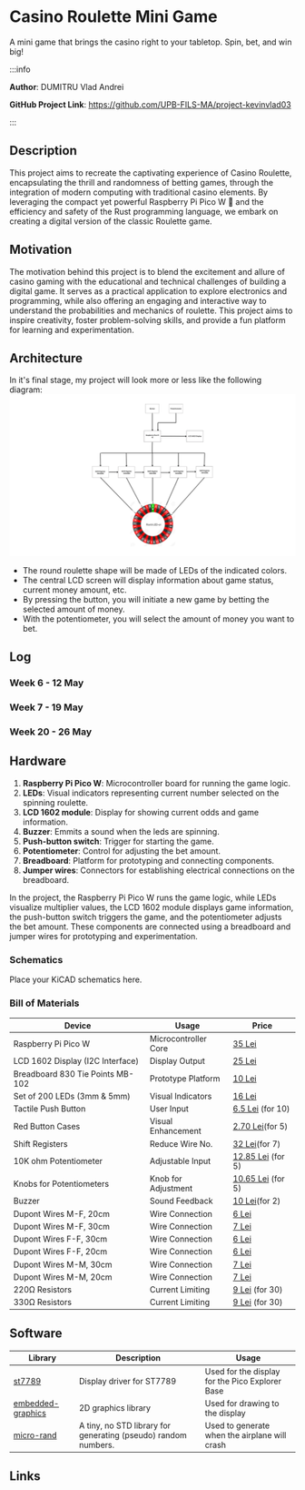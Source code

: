 # Casino Roulette Mini Game
A mini game that brings the casino right to your tabletop. Spin, bet, and win big!

:::info 

**Author**: DUMITRU Vlad Andrei

**GitHub Project Link**: https://github.com/UPB-FILS-MA/project-kevinvlad03

:::

## Description

This project aims to recreate the captivating experience of Casino Roulette, encapsulating the thrill and randomness of betting games, through the integration of modern computing with traditional casino elements. By leveraging the compact yet powerful Raspberry Pi Pico W 🧠 and the efficiency and safety of the Rust programming language, we embark on creating a digital version of the classic Roulette game. 

## Motivation

The motivation behind this project is to blend the excitement and allure of casino gaming with the educational and technical challenges of building a digital game. It serves as a practical application to explore electronics and programming, while also offering an engaging and interactive way to understand the probabilities and mechanics of roulette. This project aims to inspire creativity, foster problem-solving skills, and provide a fun platform for learning and experimentation.

## Architecture 

In it's final stage, my project will look more or less like the following diagram:
![Roulette Mini Game Schematic](./Schematic.png)

* The round roulette shape will be made of LEDs of the indicated colors.
* The central LCD screen will display information about game status, current money amount, etc.
* By pressing the button, you will initiate a new game by betting the selected amount of money.
* With the potentiometer, you will select the amount of money you want to bet.
## Log

<!-- write every week your progress here -->

### Week 6 - 12 May

### Week 7 - 19 May

### Week 20 - 26 May

## Hardware

1. **Raspberry Pi Pico W**: Microcontroller board for running the game logic.
2. **LEDs**: Visual indicators representing current number selected on the spinning roulette.
3. **LCD 1602 module**: Display for showing current odds and game information.
4. **Buzzer**: Emmits a sound when the leds are spinning.
5. **Push-button switch**: Trigger for starting the game.
6. **Potentiometer**: Control for adjusting the bet amount.
7. **Breadboard**: Platform for prototyping and connecting components.
8. **Jumper wires**: Connectors for establishing electrical connections on the breadboard.

In the project, the Raspberry Pi Pico W runs the game logic, while LEDs visualize multiplier values, the LCD 1602 module displays game information, the push-button switch triggers the game, and the potentiometer adjusts the bet amount. These components are connected using a breadboard and jumper wires for prototyping and experimentation.

### Schematics

Place your KiCAD schematics here.

### Bill of Materials

<!-- Fill out this table with all the hardware components that you might need.

The format is 
```
| [Device](link://to/device) | This is used ... | [price](link://to/store) |

```

-->


| Device                           | Usage               | Price |
|----------------------------------|---------------------|-------|
| Raspberry Pi Pico W              | Microcontroller Core | [35 Lei](https://www.optimusdigital.ro/ro/placi-raspberry-pi/12394-raspberry-pi-pico-w.html) |
| LCD 1602 Display (I2C Interface) | Display Output       | [25 Lei](https://www.bitmi.ro/ecran-lcd1602-cu-modul-i2c-iic-10487.html?gad_source=1) |
| Breadboard 830 Tie Points MB-102 | Prototype Platform   | [10 Lei](https://www.bitmi.ro/breadboard-830-puncte-mb-102-10500.html?gad_source=1) |
| Set of 200 LEDs (3mm & 5mm)      | Visual Indicators    | [16 Lei](https://www.bitmi.ro/componente-electronice/set-200-led-uri-de-diferite-culori-3-mm-5-mm-10508.html) |
| Tactile Push Button              | User Input           | [6.5 Lei](https://ardushop.ro/ro/home/97-buton-mic-push-button-trough-hole.html?gad_source=1) (for 10) |
| Red Button Cases                 | Visual Enhancement   | [2.70 Lei](https://ardushop.ro/ro/home/2735-capac-pentru-buton-12x12mm-rosu.html?search_query=capac+pentru+buton&results=1331)(for 5) |
| Shift Registers                  | Reduce Wire No.      | [32 Lei](https://ardushop.ro/ro/electronica/141-ic-shift-register-sn74hc595n-74hc595.html?search_query=shift+registers&results=16)(for 7) |
| 10K ohm Potentiometer            | Adjustable Input     | [12.85 Lei](https://ardushop.ro/ro/electronica/193-potentiometru-10k.html?gad_source=1) (for 5) |
| Knobs for Potentiometers         | Knob for Adjustment  | [10.65 Lei](https://ardushop.ro/ro/electronica/321-buton-pentru-poteniometru.html?gad_source=1) (for 5) |
| Buzzer                           | Sound Feedback       | [10 Lei](https://www.bitmi.ro/electronica/modul-buzzer-activ-compatibil-arduino-10397.html)(for 2) |
| Dupont Wires M-F, 20cm           | Wire Connection      | [6 Lei](https://www.bitmi.ro/electronica/40-x-fire-dupont-tata-mama-20cm-10512.html) |
| Dupont Wires M-F, 30cm           | Wire Connection      | [7 Lei](https://www.bitmi.ro/electronica/40-fire-dupont-tata-mama-30cm-10504.html) |
| Dupont Wires F-F, 30cm           | Wire Connection      | [6 Lei](https://www.bitmi.ro/electronica/40-fire-dupont-mama-mama-30cm-10503.html) |
| Dupont Wires F-F, 20cm           | Wire Connection      | [6 Lei](https://www.bitmi.ro/electronica/40-x-fire-dupont-mama-mama-20cm-10509.html) |
| Dupont Wires M-M, 30cm           | Wire Connection      | [7 Lei](https://www.bitmi.ro/electronica/40-fire-dupont-tata-tata-30cm-10505.html) |
| Dupont Wires M-M, 20cm           | Wire Connection      | [7 Lei](https://www.bitmi.ro/electronica/40-x-fire-dupont-tata-tata-20cm-10511.html) |
| 220Ω Resistors                   | Current Limiting     | [9 Lei](https://ardushop.ro/ro/electronica/211-rezistenta-14w-1-buc.html#/83-valoare_rezistenta-220r) (for 30) |
| 330Ω Resistors                   | Current Limiting     | [9 Lei](https://ardushop.ro/ro/electronica/211-rezistenta-14w-1-buc.html#/85-valoare_rezistenta-330r) (for 30) |


## Software

| Library | Description | Usage |
|---------|-------------|-------|
| [st7789](https://github.com/almindor/st7789) | Display driver for ST7789 | Used for the display for the Pico Explorer Base |
| [embedded-graphics](https://github.com/embedded-graphics/embedded-graphics) | 2D graphics library | Used for drawing to the display |
| [micro-rand](https://crates.io/crates/micro_rand) | A tiny, no STD library for generating (pseudo) random numbers. | Used to generate when the airplane will crash |

## Links

<!-- Add a few links that inspired you and that you think you will use for your project -->
